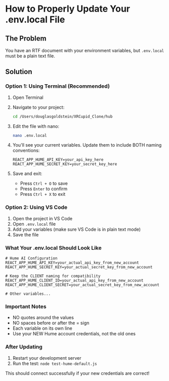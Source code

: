 # How to Properly Update Your .env.local File

## The Problem
You have an RTF document with your environment variables, but `.env.local` must be a plain text file.

## Solution

### Option 1: Using Terminal (Recommended)

1. Open Terminal
2. Navigate to your project:
   ```bash
   cd /Users/douglasgoldstein/XRCupid_Clone/hub
   ```

3. Edit the file with nano:
   ```bash
   nano .env.local
   ```

4. You'll see your current variables. Update them to include BOTH naming conventions:
   ```
   REACT_APP_HUME_API_KEY=your_api_key_here
   REACT_APP_HUME_SECRET_KEY=your_secret_key_here
   ```

5. Save and exit:
   - Press `Ctrl + O` to save
   - Press `Enter` to confirm
   - Press `Ctrl + X` to exit

### Option 2: Using VS Code

1. Open the project in VS Code
2. Open `.env.local` file
3. Add your variables (make sure VS Code is in plain text mode)
4. Save the file

### What Your .env.local Should Look Like

```
# Hume AI Configuration
REACT_APP_HUME_API_KEY=your_actual_api_key_from_new_account
REACT_APP_HUME_SECRET_KEY=your_actual_secret_key_from_new_account

# Keep the CLIENT naming for compatibility
REACT_APP_HUME_CLIENT_ID=your_actual_api_key_from_new_account
REACT_APP_HUME_CLIENT_SECRET=your_actual_secret_key_from_new_account

# Other variables...
```

### Important Notes

- NO quotes around the values
- NO spaces before or after the = sign
- Each variable on its own line
- Use your NEW Hume account credentials, not the old ones

### After Updating

1. Restart your development server
2. Run the test: `node test-hume-default.js`

This should connect successfully if your new credentials are correct!
